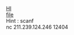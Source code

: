 <a href="http://www.angelinus.com/">HI</a><br>
<a href="https://trello-attachments.s3.amazonaws.com/5b8e8cc022137b6d354ebd92/5d8b689f39323746d9b07ba0/12a6e9c382966f6934089f875e110811/Angel-in-us.zip">file</a><br>
Hint : scanf<br>
nc 211.239.124.246 12404